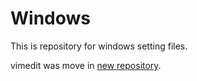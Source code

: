 Windows
=======

This is repository for windows setting files.

vimedit was move in [new repository](https://github.com/rcmdnk/vimedit).

